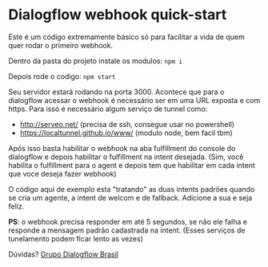 # Dialogflow webhook quick-start

Este é um código extremamente básico só para facilitar a vida de quem quer rodar o primeiro webhook.

Dentro da pasta do projeto instale os modulos:
`npm i`

Depois rode o codigo:
`npm start`

Seu servidor estará rodando na porta 3000.
Acontece que para o dialogflow acessar o webhook é necessário ser em uma URL exposta e com https. Para isso é necessário algum serviço de tunnel como:

* http://serveo.net/ (precisa de ssh, consegue usar no powershell)
* https://localtunnel.github.io/www/ (modulo node, bem facil tbm)

Após isso basta habilitar o webhook na aba fulfillment do console do dialogflow e depois habilitar o fulfillment na intent desejada.
(Sim, você habilita o fulfillment para o agent e depois tem que habilitar em cada intent que voce deseja fazer webhook)

O código aqui de exemplo esta "tratando" as duas intents padrões quando se cria um agente, a intent de welcom e de fallback. Adicione a sua e seja feliz.


**PS**: o webhook precisa responder em até 5 segundos, se não ele falha e responde a mensagem padrão cadastrada na intent.
(Esses serviços de tunelamento podem ficar lento as vezes)


Dúvidas?
[Grupo Dialogflow Brasil](https://www.facebook.com/groups/dialogflowbrasil)
